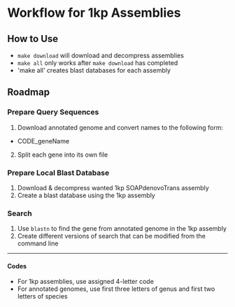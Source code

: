 # Workflow for 1kp Assemblies

## How to Use

* `make download` will download and decompress assemblies
* `make all` only works after `make download` has completed
* 'make all' creates blast databases for each assembly

## Roadmap

### Prepare Query Sequences
1. Download annotated genome and convert names to the following form:
 * CODE_geneName
2. Split each gene into its own file

### Prepare Local Blast Database
1. Download & decompress wanted 1kp SOAPdenovoTrans assembly
2. Create a blast database using the 1kp assembly

### Search
1. Use `blastn` to find the gene from annotated genome in the 1kp assembly
2. Create different versions of search that can be modified from the command
line

___

#### Codes

* For 1kp assemblies, use assigned 4-letter code
* For annotated genomes, use first three letters of genus and first two letters
of species